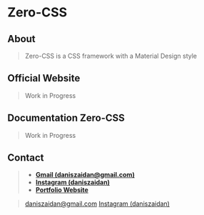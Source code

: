 # Zero-CSS

## About

> Zero-CSS is a CSS framework with a Material Design style

## Official Website

> Work in Progress 

## Documentation Zero-CSS

> Work in Progress 

## Contact
> - **[Gmail (daniszaidan@gmail.com)](mailto:daniszaidan@gmail.com)**
> - **[Instagram (daniszaidan)](https://www.instagram.com/daniszaidan/)**
> - **[Portfolio Website](https://daniszaidan.github.io/)**

> <a href="mailto:daniszaidan@gmail.com">daniszaidan@gmail.com</a>
> <a href="https://www.instagram.com/daniszaidan/">Instagram (daniszaidan)</a>